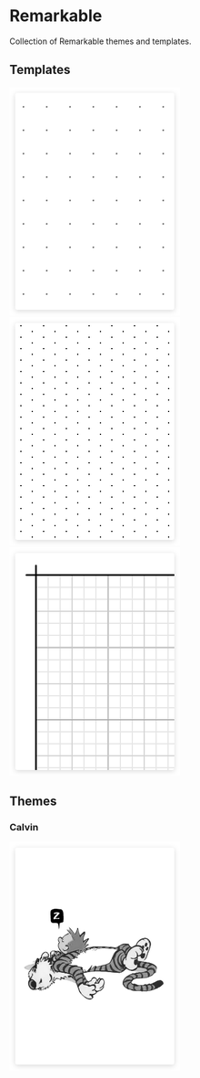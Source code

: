 # Remarkable

Collection of Remarkable themes and templates.

## Templates

[![](/template/thumb-grid-dot.png)](https://github.com/Templarian/Remarkable/blob/master/template/grid-dot.png)[![](/template/thumb-grid-iso.png)](https://github.com/Templarian/Remarkable/blob/master/template/grid-iso.png)[![](/template/thumb-grid-2-3-24.png)](https://github.com/Templarian/Remarkable/blob/master/template/grid-2-3-24.png)

## Themes

### Calvin

[![](/themes/calvin/thumb-suspended.png)](https://github.com/Templarian/Remarkable/blob/master/themes/calvin/suspended.png)
